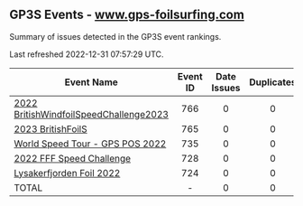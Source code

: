 ## GP3S Events - www.gps-foilsurfing.com

Summary of issues detected in the GP3S event rankings.

Last refreshed 2022-12-31 07:57:29 UTC.

| Event Name | Event ID | Date Issues | Duplicates | Ghosts | Missing | Incorrect | Actions |
| ---------- | :------: | :---------: | :--------: | :----: | :-----: | :-------: | :-----: |
| [2022 BritishWindfoilSpeedChallenge2023](766.md) | 766 | 0 | 0 | 0 | 0 | 0 | 0 |
| [2023 BritishFoilS](765.md) | 765 | 0 | 0 | 0 | 0 | 0 | 0 |
| [World Speed Tour - GPS POS 2022](735.md) | 735 | 0 | 0 | 0 | 0 | 0 | 0 |
| [2022 FFF Speed Challenge](728.md) | 728 | 0 | 0 | 0 | 0 | 0 | 0 |
| [Lysakerfjorden Foil 2022](724.md) | 724 | 0 | 0 | 0 | 0 | 0 | 0 |
| TOTAL | - | 0 | 0 | 0 | 0 | 0 | 0 |
